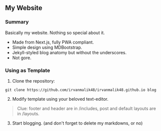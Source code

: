## My Website
### Summary
Basically my website. Nothing so special about it.
- Made from Next.js, fully PWA compliant.
- Simple design using MDBootstrap.
- Jekyll-styled blog anatomy but without the underscores.
- Not gore.
### Using as Template
1. Clone the repository:
```
git clone https://github.com/irvanmalik48/irvanmalik48.github.io blog
```
2. Modify template using your beloved text-editor.
> Clue: footer and header are in /includes, post and default layouts are in /layouts.
3. Start blogging. (and don't forget to delete my markdowns, or no)